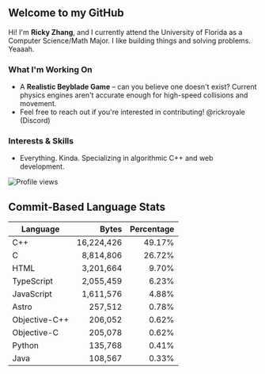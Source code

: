 ## Welcome to my GitHub

Hi! I'm **Ricky Zhang**, and I currently attend the University of Florida as a Computer Science/Math Major. I like building things and solving problems. Yeaaah.

### What I'm Working On
- A **Realistic Beyblade Game** – can you believe one doesn't exist? Current physics engines aren't accurate enough for high-speed collisions and movement.
- Feel free to reach out if you're interested in contributing! @rickroyale (Discord)

### Interests & Skills
- Everything. Kinda. Specializing in algorithmic C++ and web development.

![Profile views](https://komarev.com/ghpvc/?username=TheRickyZhang&color=blue)

<!--START_COMMIT_LANG_STATS-->
## Commit-Based Language Stats

| Language | Bytes | Percentage |
| --- | ---:| ---:|
| C++ | 16,224,426 | 49.17% |
| C | 8,814,806 | 26.72% |
| HTML | 3,201,664 | 9.70% |
| TypeScript | 2,055,459 | 6.23% |
| JavaScript | 1,611,576 | 4.88% |
| Astro | 257,512 | 0.78% |
| Objective-C++ | 206,052 | 0.62% |
| Objective-C | 205,078 | 0.62% |
| Python | 135,768 | 0.41% |
| Java | 108,567 | 0.33% |
<!--END_COMMIT_LANG_STATS-->
